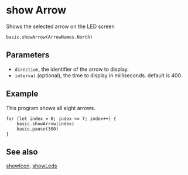 # show Arrow

Shows the selected arrow on the LED screen

```sig
basic.showArrow(ArrowNames.North)
```


## Parameters

* ``direction``, the identifier of the arrow to display.
* ``interval`` (optional), the time to display in milliseconds. default is 400.

## Example

This program shows all eight arrows.

```blocks
for (let index = 0; index <= 7; index++) {
    basic.showArrow(index)
    basic.pause(300)
}
```

## See also

[showIcon](/reference/basic/show-icon),
[showLeds](/reference/basic/show-leds)
